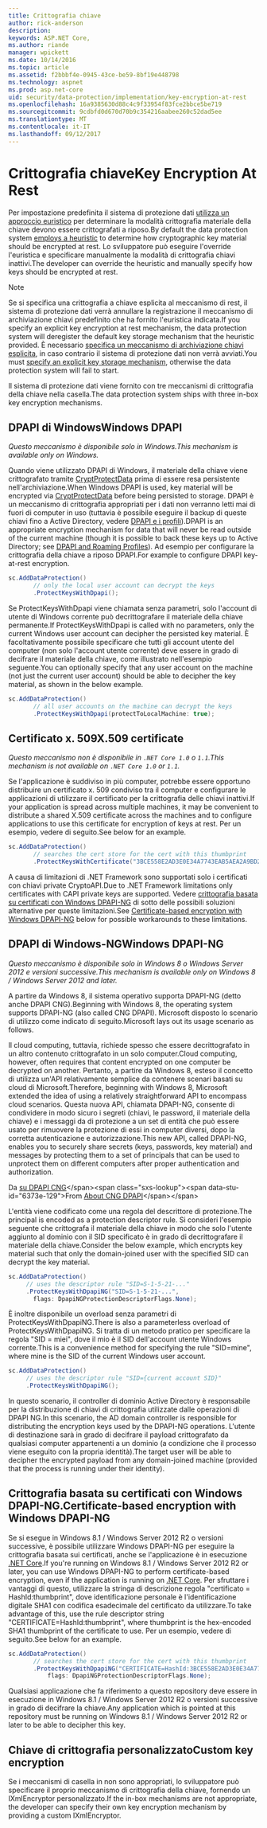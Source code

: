 ```yaml
---
title: Crittografia chiave
author: rick-anderson
description: 
keywords: ASP.NET Core,
ms.author: riande
manager: wpickett
ms.date: 10/14/2016
ms.topic: article
ms.assetid: f2bbbf4e-0945-43ce-be59-8bf19e448798
ms.technology: aspnet
ms.prod: asp.net-core
uid: security/data-protection/implementation/key-encryption-at-rest
ms.openlocfilehash: 16a9385630d88c4c9f33954f83fce2bbce5be719
ms.sourcegitcommit: 9cdbfd0d670d70b9c354216aabee260c52dad5ee
ms.translationtype: MT
ms.contentlocale: it-IT
ms.lasthandoff: 09/12/2017
---
```

# <a name="key-encryption-at-rest"></a><span data-ttu-id="6373e-103">Crittografia chiave</span><span class="sxs-lookup"><span data-stu-id="6373e-103">Key Encryption At Rest</span></span>

<a name=data-protection-implementation-key-encryption-at-rest></a>

<span data-ttu-id="6373e-104">Per impostazione predefinita il sistema di protezione dati [utilizza un approccio euristico](../configuration/default-settings.md#data-protection-default-settings) per determinare la modalità crittografia materiale della chiave devono essere crittografati a riposo.</span><span class="sxs-lookup"><span data-stu-id="6373e-104">By default the data protection system [employs a heuristic](../configuration/default-settings.md#data-protection-default-settings) to determine how cryptographic key material should be encrypted at rest.</span></span> <span data-ttu-id="6373e-105">Lo sviluppatore può eseguire l'override l'euristica e specificare manualmente la modalità di crittografia chiavi inattivi.</span><span class="sxs-lookup"><span data-stu-id="6373e-105">The developer can override the heuristic and manually specify how keys should be encrypted at rest.</span></span>

> [!NOTE]
> <span data-ttu-id="6373e-106">Se si specifica una crittografia a chiave esplicita al meccanismo di rest, il sistema di protezione dati verrà annullare la registrazione il meccanismo di archiviazione chiavi predefinito che ha fornito l'euristica indicata.</span><span class="sxs-lookup"><span data-stu-id="6373e-106">If you specify an explicit key encryption at rest mechanism, the data protection system will deregister the default key storage mechanism that the heuristic provided.</span></span> <span data-ttu-id="6373e-107">È necessario [specifica un meccanismo di archiviazione chiavi esplicita](key-storage-providers.md#data-protection-implementation-key-storage-providers), in caso contrario il sistema di protezione dati non verrà avviati.</span><span class="sxs-lookup"><span data-stu-id="6373e-107">You must [specify an explicit key storage mechanism](key-storage-providers.md#data-protection-implementation-key-storage-providers), otherwise the data protection system will fail to start.</span></span>

<a name=data-protection-implementation-key-encryption-at-rest-providers></a>

<span data-ttu-id="6373e-108">Il sistema di protezione dati viene fornito con tre meccanismi di crittografia della chiave nella casella.</span><span class="sxs-lookup"><span data-stu-id="6373e-108">The data protection system ships with three in-box key encryption mechanisms.</span></span>

## <a name="windows-dpapi"></a><span data-ttu-id="6373e-109">DPAPI di Windows</span><span class="sxs-lookup"><span data-stu-id="6373e-109">Windows DPAPI</span></span>

<span data-ttu-id="6373e-110">*Questo meccanismo è disponibile solo in Windows.*</span><span class="sxs-lookup"><span data-stu-id="6373e-110">*This mechanism is available only on Windows.*</span></span>

<span data-ttu-id="6373e-111">Quando viene utilizzato DPAPI di Windows, il materiale della chiave viene crittografato tramite [CryptProtectData](https://msdn.microsoft.com/library/windows/desktop/aa380261(v=vs.85).aspx) prima di essere resa persistente nell'archiviazione.</span><span class="sxs-lookup"><span data-stu-id="6373e-111">When Windows DPAPI is used, key material will be encrypted via [CryptProtectData](https://msdn.microsoft.com/library/windows/desktop/aa380261(v=vs.85).aspx) before being persisted to storage.</span></span> <span data-ttu-id="6373e-112">DPAPI è un meccanismo di crittografia appropriati per i dati non verranno letti mai di fuori di computer in uso (tuttavia è possibile eseguire il backup di queste chiavi fino a Active Directory, vedere [DPAPI e i profili](https://support.microsoft.com/kb/309408/#6)).</span><span class="sxs-lookup"><span data-stu-id="6373e-112">DPAPI is an appropriate encryption mechanism for data that will never be read outside of the current machine (though it is possible to back these keys up to Active Directory; see [DPAPI and Roaming Profiles](https://support.microsoft.com/kb/309408/#6)).</span></span> <span data-ttu-id="6373e-113">Ad esempio per configurare la crittografia della chiave a riposo DPAPI.</span><span class="sxs-lookup"><span data-stu-id="6373e-113">For example to configure DPAPI key-at-rest encryption.</span></span>

```csharp
sc.AddDataProtection()
       // only the local user account can decrypt the keys
       .ProtectKeysWithDpapi();
   ```

<span data-ttu-id="6373e-114">Se ProtectKeysWithDpapi viene chiamata senza parametri, solo l'account di utente di Windows corrente può decrittografare il materiale della chiave permanente.</span><span class="sxs-lookup"><span data-stu-id="6373e-114">If ProtectKeysWithDpapi is called with no parameters, only the current Windows user account can decipher the persisted key material.</span></span> <span data-ttu-id="6373e-115">È facoltativamente possibile specificare che tutti gli account utente del computer (non solo l'account utente corrente) deve essere in grado di decifrare il materiale della chiave, come illustrato nell'esempio seguente.</span><span class="sxs-lookup"><span data-stu-id="6373e-115">You can optionally specify that any user account on the machine (not just the current user account) should be able to decipher the key material, as shown in the below example.</span></span>

```csharp
sc.AddDataProtection()
       // all user accounts on the machine can decrypt the keys
       .ProtectKeysWithDpapi(protectToLocalMachine: true);
   ```

## <a name="x509-certificate"></a><span data-ttu-id="6373e-116">Certificato x. 509</span><span class="sxs-lookup"><span data-stu-id="6373e-116">X.509 certificate</span></span>

<span data-ttu-id="6373e-117">*Questo meccanismo non è disponibile in `.NET Core 1.0` o `1.1`.*</span><span class="sxs-lookup"><span data-stu-id="6373e-117">*This mechanism is not available on `.NET Core 1.0` or `1.1`.*</span></span>

<span data-ttu-id="6373e-118">Se l'applicazione è suddiviso in più computer, potrebbe essere opportuno distribuire un certificato x. 509 condiviso tra il computer e configurare le applicazioni di utilizzare il certificato per la crittografia delle chiavi inattivi.</span><span class="sxs-lookup"><span data-stu-id="6373e-118">If your application is spread across multiple machines, it may be convenient to distribute a shared X.509 certificate across the machines and to configure applications to use this certificate for encryption of keys at rest.</span></span> <span data-ttu-id="6373e-119">Per un esempio, vedere di seguito.</span><span class="sxs-lookup"><span data-stu-id="6373e-119">See below for an example.</span></span>

```csharp
sc.AddDataProtection()
       // searches the cert store for the cert with this thumbprint
       .ProtectKeysWithCertificate("3BCE558E2AD3E0E34A7743EAB5AEA2A9BD2575A0");
   ```

<span data-ttu-id="6373e-120">A causa di limitazioni di .NET Framework sono supportati solo i certificati con chiavi private CryptoAPI.</span><span class="sxs-lookup"><span data-stu-id="6373e-120">Due to .NET Framework limitations only certificates with CAPI private keys are supported.</span></span> <span data-ttu-id="6373e-121">Vedere [crittografia basata su certificati con Windows DPAPI-NG](#data-protection-implementation-key-encryption-at-rest-dpapi-ng) di sotto delle possibili soluzioni alternative per queste limitazioni.</span><span class="sxs-lookup"><span data-stu-id="6373e-121">See [Certificate-based encryption with Windows DPAPI-NG](#data-protection-implementation-key-encryption-at-rest-dpapi-ng) below for possible workarounds to these limitations.</span></span>

<a name=data-protection-implementation-key-encryption-at-rest-dpapi-ng></a>

## <a name="windows-dpapi-ng"></a><span data-ttu-id="6373e-122">DPAPI di Windows-NG</span><span class="sxs-lookup"><span data-stu-id="6373e-122">Windows DPAPI-NG</span></span>

<span data-ttu-id="6373e-123">*Questo meccanismo è disponibile solo in Windows 8 o Windows Server 2012 e versioni successive.*</span><span class="sxs-lookup"><span data-stu-id="6373e-123">*This mechanism is available only on Windows 8 / Windows Server 2012 and later.*</span></span>

<span data-ttu-id="6373e-124">A partire da Windows 8, il sistema operativo supporta DPAPI-NG (detto anche DPAPI CNG).</span><span class="sxs-lookup"><span data-stu-id="6373e-124">Beginning with Windows 8, the operating system supports DPAPI-NG (also called CNG DPAPI).</span></span> <span data-ttu-id="6373e-125">Microsoft disposto lo scenario di utilizzo come indicato di seguito.</span><span class="sxs-lookup"><span data-stu-id="6373e-125">Microsoft lays out its usage scenario as follows.</span></span>

   <span data-ttu-id="6373e-126">Il cloud computing, tuttavia, richiede spesso che essere decrittografato in un altro contenuto crittografato in un solo computer.</span><span class="sxs-lookup"><span data-stu-id="6373e-126">Cloud computing, however, often requires that content encrypted on one computer be decrypted on another.</span></span> <span data-ttu-id="6373e-127">Pertanto, a partire da Windows 8, esteso il concetto di utilizza un'API relativamente semplice da contenere scenari basati su cloud di Microsoft.</span><span class="sxs-lookup"><span data-stu-id="6373e-127">Therefore, beginning with Windows 8, Microsoft extended the idea of using a relatively straightforward API to encompass cloud scenarios.</span></span> <span data-ttu-id="6373e-128">Questa nuova API, chiamata DPAPI-NG, consente di condividere in modo sicuro i segreti (chiavi, le password, il materiale della chiave) e i messaggi da di protezione a un set di entità che può essere usato per rimuovere la protezione di essi in computer diversi, dopo la corretta autenticazione e autorizzazione.</span><span class="sxs-lookup"><span data-stu-id="6373e-128">This new API, called DPAPI-NG, enables you to securely share secrets (keys, passwords, key material) and messages by protecting them to a set of principals that can be used to unprotect them on different computers after proper authentication and authorization.</span></span>

   <span data-ttu-id="6373e-129">Da [su DPAPI CNG](https://msdn.microsoft.com/library/windows/desktop/hh706794(v=vs.85).aspx)</span><span class="sxs-lookup"><span data-stu-id="6373e-129">From [About CNG DPAPI](https://msdn.microsoft.com/library/windows/desktop/hh706794(v=vs.85).aspx)</span></span>

<span data-ttu-id="6373e-130">L'entità viene codificato come una regola del descrittore di protezione.</span><span class="sxs-lookup"><span data-stu-id="6373e-130">The principal is encoded as a protection descriptor rule.</span></span> <span data-ttu-id="6373e-131">Si consideri l'esempio seguente che crittografa il materiale della chiave in modo che solo l'utente aggiunto al dominio con il SID specificato è in grado di decrittografare il materiale della chiave.</span><span class="sxs-lookup"><span data-stu-id="6373e-131">Consider the below example, which encrypts key material such that only the domain-joined user with the specified SID can decrypt the key material.</span></span>

```csharp
sc.AddDataProtection()
     // uses the descriptor rule "SID=S-1-5-21-..."
     .ProtectKeysWithDpapiNG("SID=S-1-5-21-...",
       flags: DpapiNGProtectionDescriptorFlags.None);
   ```

<span data-ttu-id="6373e-132">È inoltre disponibile un overload senza parametri di ProtectKeysWithDpapiNG.</span><span class="sxs-lookup"><span data-stu-id="6373e-132">There is also a parameterless overload of ProtectKeysWithDpapiNG.</span></span> <span data-ttu-id="6373e-133">Si tratta di un metodo pratico per specificare la regola "SID = miei", dove il mio è il SID dell'account utente Windows corrente.</span><span class="sxs-lookup"><span data-stu-id="6373e-133">This is a convenience method for specifying the rule "SID=mine", where mine is the SID of the current Windows user account.</span></span>

```csharp
sc.AddDataProtection()
     // uses the descriptor rule "SID={current account SID}"
     .ProtectKeysWithDpapiNG();
   ```

<span data-ttu-id="6373e-134">In questo scenario, il controller di dominio Active Directory è responsabile per la distribuzione di chiavi di crittografia utilizzate dalle operazioni di DPAPI NG.</span><span class="sxs-lookup"><span data-stu-id="6373e-134">In this scenario, the AD domain controller is responsible for distributing the encryption keys used by the DPAPI-NG operations.</span></span> <span data-ttu-id="6373e-135">L'utente di destinazione sarà in grado di decifrare il payload crittografato da qualsiasi computer appartenenti a un dominio (a condizione che il processo viene eseguito con la propria identità).</span><span class="sxs-lookup"><span data-stu-id="6373e-135">The target user will be able to decipher the encrypted payload from any domain-joined machine (provided that the process is running under their identity).</span></span>

## <a name="certificate-based-encryption-with-windows-dpapi-ng"></a><span data-ttu-id="6373e-136">Crittografia basata su certificati con Windows DPAPI-NG.</span><span class="sxs-lookup"><span data-stu-id="6373e-136">Certificate-based encryption with Windows DPAPI-NG</span></span>

<span data-ttu-id="6373e-137">Se si esegue in Windows 8.1 / Windows Server 2012 R2 o versioni successive, è possibile utilizzare Windows DPAPI-NG per eseguire la crittografia basata sui certificati, anche se l'applicazione è in esecuzione [.NET Core](https://www.microsoft.com/net/core).</span><span class="sxs-lookup"><span data-stu-id="6373e-137">If you're running on Windows 8.1 / Windows Server 2012 R2 or later, you can use Windows DPAPI-NG to perform certificate-based encryption, even if the application is running on [.NET Core](https://www.microsoft.com/net/core).</span></span> <span data-ttu-id="6373e-138">Per sfruttare i vantaggi di questo, utilizzare la stringa di descrizione regola "certificato = HashId:thumbprint", dove identificazione personale è l'identificazione digitale SHA1 con codifica esadecimale del certificato da utilizzare.</span><span class="sxs-lookup"><span data-stu-id="6373e-138">To take advantage of this, use the rule descriptor string "CERTIFICATE=HashId:thumbprint", where thumbprint is the hex-encoded SHA1 thumbprint of the certificate to use.</span></span> <span data-ttu-id="6373e-139">Per un esempio, vedere di seguito.</span><span class="sxs-lookup"><span data-stu-id="6373e-139">See below for an example.</span></span>

```csharp
sc.AddDataProtection()
       // searches the cert store for the cert with this thumbprint
       .ProtectKeysWithDpapiNG("CERTIFICATE=HashId:3BCE558E2AD3E0E34A7743EAB5AEA2A9BD2575A0",
           flags: DpapiNGProtectionDescriptorFlags.None);
   ```

<span data-ttu-id="6373e-140">Qualsiasi applicazione che fa riferimento a questo repository deve essere in esecuzione in Windows 8.1 / Windows Server 2012 R2 o versioni successive in grado di decifrare la chiave.</span><span class="sxs-lookup"><span data-stu-id="6373e-140">Any application which is pointed at this repository must be running on Windows 8.1 / Windows Server 2012 R2 or later to be able to decipher this key.</span></span>

## <a name="custom-key-encryption"></a><span data-ttu-id="6373e-141">Chiave di crittografia personalizzato</span><span class="sxs-lookup"><span data-stu-id="6373e-141">Custom key encryption</span></span>

<span data-ttu-id="6373e-142">Se i meccanismi di casella in non sono appropriati, lo sviluppatore può specificare il proprio meccanismo di crittografia della chiave, fornendo un IXmlEncryptor personalizzato.</span><span class="sxs-lookup"><span data-stu-id="6373e-142">If the in-box mechanisms are not appropriate, the developer can specify their own key encryption mechanism by providing a custom IXmlEncryptor.</span></span>
